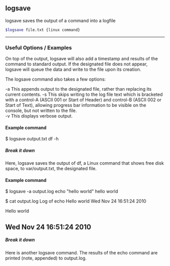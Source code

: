 logsave
-------

logsave saves the output of a command into a logfile

~~~ bash
$logsave file.txt {linux command}
~~~

---

### Useful Options / Examples
On top of the output, logsave will also add a timestamp and results of the command to standard output.  If the designated file does not appear, logsave will queue the data and write to the file upon its creation.

The logsave command also takes a few options:

-a
This appends output to the designated file, rather than replacing its current contents.
-s
This skips writing to the log file text which is bracketed with a control-A (ASCII 001 or Start of Header) and control-B (ASCII 002 or Start of Text), allowing progress bar information to be visible on the console, but not written to the file.  
-v
This displays verbose output.

#### Example command
$ logsave output.txt df -h  
##### Break it down
Here, logsave saves the output of df, a Linux command that shows free disk space, to var/output.txt, the designated file.
#### Example command
$ logsave -a output.log echo "hello world"
hello world

$ cat output.log
Log of echo Hello world
Wed Nov 24 16:51:24 2010

Hello world

Wed Nov 24 16:51:24 2010
----------------
##### Break it down
Here is another logsave command.  The results of the echo command are printed (note, appended) to output.log.  
